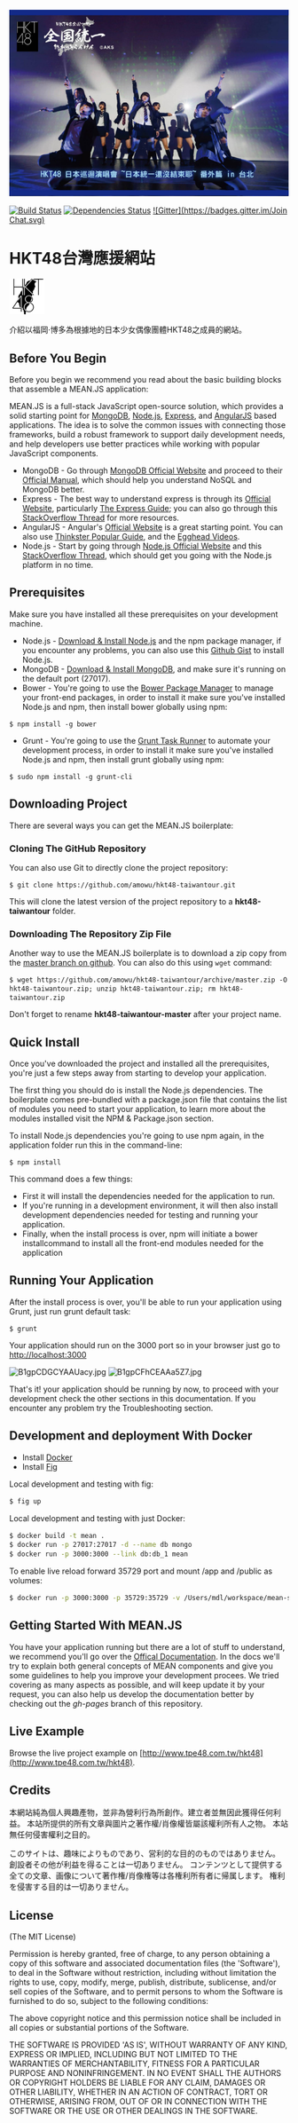 ![Cover](https://raw.githubusercontent.com/amowu/hkt48-taiwantour/fa05c5902cb46e93816b021425c39fe72c40501f/public/modules/core/img/brand/logo.png)

[![Build Status](https://travis-ci.org/amowu/hkt48-taiwantour.svg)](https://travis-ci.org/amowu/hkt48-taiwantour)
[![Dependencies Status](https://david-dm.org/amowu/hkt48-taiwantour.svg)](https://david-dm.org/amowu/hkt48-taiwantour)
[![Gitter](https://badges.gitter.im/Join Chat.svg)](https://gitter.im/amowu/hkt48-taiwantour?utm_source=badge&utm_medium=badge&utm_campaign=pr-badge&utm_content=badge)

# HKT48台灣應援網站

![Logo](https://raw.githubusercontent.com/amowu/hkt48-taiwantour/develop/public/modules/core/img/brand/64x64.png)

介紹以福岡‧博多為根據地的日本少女偶像團體HKT48之成員的網站。

## Before You Begin 

Before you begin we recommend you read about the basic building blocks that assemble a MEAN.JS application: 

MEAN.JS is a full-stack JavaScript open-source solution, which provides a solid starting point for [MongoDB](http://www.mongodb.org/), [Node.js](http://www.nodejs.org/), [Express](http://expressjs.com/), and [AngularJS](http://angularjs.org/) based applications. The idea is to solve the common issues with connecting those frameworks, build a robust framework to support daily development needs, and help developers use better practices while working with popular JavaScript components. 

* MongoDB - Go through [MongoDB Official Website](http://mongodb.org/) and proceed to their [Official Manual](http://docs.mongodb.org/manual/), which should help you understand NoSQL and MongoDB better.
* Express - The best way to understand express is through its [Official Website](http://expressjs.com/), particularly [The Express Guide](http://expressjs.com/guide.html); you can also go through this [StackOverflow Thread](http://stackoverflow.com/questions/8144214/learning-express-for-node-js) for more resources.
* AngularJS - Angular's [Official Website](http://angularjs.org/) is a great starting point. You can also use [Thinkster Popular Guide](http://www.thinkster.io/), and the [Egghead Videos](https://egghead.io/).
* Node.js - Start by going through [Node.js Official Website](http://nodejs.org/) and this [StackOverflow Thread](http://stackoverflow.com/questions/2353818/how-do-i-get-started-with-node-js), which should get you going with the Node.js platform in no time.

## Prerequisites

Make sure you have installed all these prerequisites on your development machine.

* Node.js - [Download & Install Node.js](http://www.nodejs.org/download/) and the npm package manager, if you encounter any problems, you can also use this [Github Gist](https://gist.github.com/isaacs/579814) to install Node.js.
* MongoDB - [Download & Install MongoDB](http://www.mongodb.org/downloads), and make sure it's running on the default port (27017).
* Bower - You're going to use the [Bower Package Manager](http://bower.io/) to manage your front-end packages, in order to install it make sure you've installed Node.js and npm, then install bower globally using npm:

```
$ npm install -g bower
```

* Grunt - You're going to use the [Grunt Task Runner](http://gruntjs.com/) to automate your development process, in order to install it make sure you've installed Node.js and npm, then install grunt globally using npm:

```
$ sudo npm install -g grunt-cli
```

## Downloading Project

There are several ways you can get the MEAN.JS boilerplate: 

### Cloning The GitHub Repository

You can also use Git to directly clone the project repository:

```
$ git clone https://github.com/amowu/hkt48-taiwantour.git
```

This will clone the latest version of the project repository to a **hkt48-taiwantour** folder.

### Downloading The Repository Zip File

Another way to use the MEAN.JS boilerplate is to download a zip copy from the [master branch on github](https://github.com/meanjs/mean/archive/master.zip). You can also do this using `wget` command:
```
$ wget https://github.com/amowu/hkt48-taiwantour/archive/master.zip -O hkt48-taiwantour.zip; unzip hkt48-taiwantour.zip; rm hkt48-taiwantour.zip
```
Don't forget to rename **hkt48-taiwantour-master** after your project name.

## Quick Install

Once you've downloaded the project and installed all the prerequisites, you're just a few steps away from starting to develop your application.

The first thing you should do is install the Node.js dependencies. The boilerplate comes pre-bundled with a package.json file that contains the list of modules you need to start your application, to learn more about the modules installed visit the NPM & Package.json section.

To install Node.js dependencies you're going to use npm again, in the application folder run this in the command-line:

```
$ npm install
```

This command does a few things:

* First it will install the dependencies needed for the application to run.
* If you're running in a development environment, it will then also install development dependencies needed for testing and running your application.
* Finally, when the install process is over, npm will initiate a bower installcommand to install all the front-end modules needed for the application

## Running Your Application
After the install process is over, you'll be able to run your application using Grunt, just run grunt default task:

```
$ grunt
```

Your application should run on the 3000 port so in your browser just go to [http://localhost:3000](http://localhost:3000)

![B1gpCDGCYAAUacy.jpg](https://pbs.twimg.com/media/B1gpCDGCYAAUacy.jpg)
![B1gpCFhCEAAa5Z7.jpg](https://pbs.twimg.com/media/B1gpCFhCEAAa5Z7.jpg)

That's it! your application should be running by now, to proceed with your development check the other sections in this documentation. 
If you encounter any problem try the Troubleshooting section.

## Development and deployment With Docker

* Install [Docker](http://www.docker.com/)
* Install [Fig](https://github.com/orchardup/fig)

Local development and testing with fig: 

```bash
$ fig up
```

Local development and testing with just Docker:

```bash
$ docker build -t mean .
$ docker run -p 27017:27017 -d --name db mongo
$ docker run -p 3000:3000 --link db:db_1 mean
```

To enable live reload forward 35729 port and mount /app and /public as volumes:

```bash
$ docker run -p 3000:3000 -p 35729:35729 -v /Users/mdl/workspace/mean-stack/mean/public:/home/mean/public -v /Users/mdl/workspa/mean-stack/mean/app:/home/mean/app --link db:db_1 mean
```

## Getting Started With MEAN.JS

You have your application running but there are a lot of stuff to understand, we recommend you'll go over the [Offical Documentation](http://meanjs.org/docs.html). 
In the docs we'll try to explain both general concepts of MEAN components and give you some guidelines to help you improve your development procees. We tried covering as many aspects as possible, and will keep update it by your request, you can also help us develop the documentation better by checking out the *gh-pages* branch of this repository.

## Live Example

Browse the live project example on [http://www.tpe48.com.tw/hkt48](http://www.tpe48.com.tw/hkt48).

## Credits

本網站純為個人興趣產物，並非為營利行為所創作。建立者並無因此獲得任何利益。
本站所提供的所有文章與圖片之著作權/肖像權皆屬該權利所有人之物。
本站無任何侵害權利之目的。

このサイトは、趣味によりものであり、営利的な目的のものではありません。
創設者その他が利益を得ることは一切ありません。
コンテンツとして提供する全ての文章、画像について著作権/肖像権等は各権利所有者に帰属します。
権利を侵害する目的は一切ありません。

## License

(The MIT License)

Permission is hereby granted, free of charge, to any person obtaining
a copy of this software and associated documentation files (the
'Software'), to deal in the Software without restriction, including
without limitation the rights to use, copy, modify, merge, publish,
distribute, sublicense, and/or sell copies of the Software, and to
permit persons to whom the Software is furnished to do so, subject to
the following conditions:

The above copyright notice and this permission notice shall be
included in all copies or substantial portions of the Software.

THE SOFTWARE IS PROVIDED 'AS IS', WITHOUT WARRANTY OF ANY KIND,
EXPRESS OR IMPLIED, INCLUDING BUT NOT LIMITED TO THE WARRANTIES OF
MERCHANTABILITY, FITNESS FOR A PARTICULAR PURPOSE AND NONINFRINGEMENT.
IN NO EVENT SHALL THE AUTHORS OR COPYRIGHT HOLDERS BE LIABLE FOR ANY
CLAIM, DAMAGES OR OTHER LIABILITY, WHETHER IN AN ACTION OF CONTRACT,
TORT OR OTHERWISE, ARISING FROM, OUT OF OR IN CONNECTION WITH THE
SOFTWARE OR THE USE OR OTHER DEALINGS IN THE SOFTWARE.
